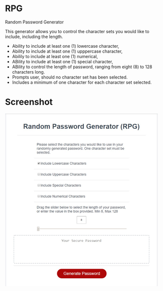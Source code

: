 # RPG
Random Password Generator

This generator allows you to control the character sets you would like to include, including the length.
- Ability to include at least one (1) lowercase character,
- Ability to include at least one (1) upppercase character,
- Abilily to include at least one (1) numerical,
- ABility to include at least one (1) special character,
- ABility to control the length of password, ranging from eight (8) to 128 characters long.
- Prompts user, should no character set has been selected.
- Includes a minimum of one character for each character set selected.  

# Screenshot

![Screenshot](https://github.com/Zypherone/RPG/blob/master/screenshot.jpg?raw=true "Screenshot")
